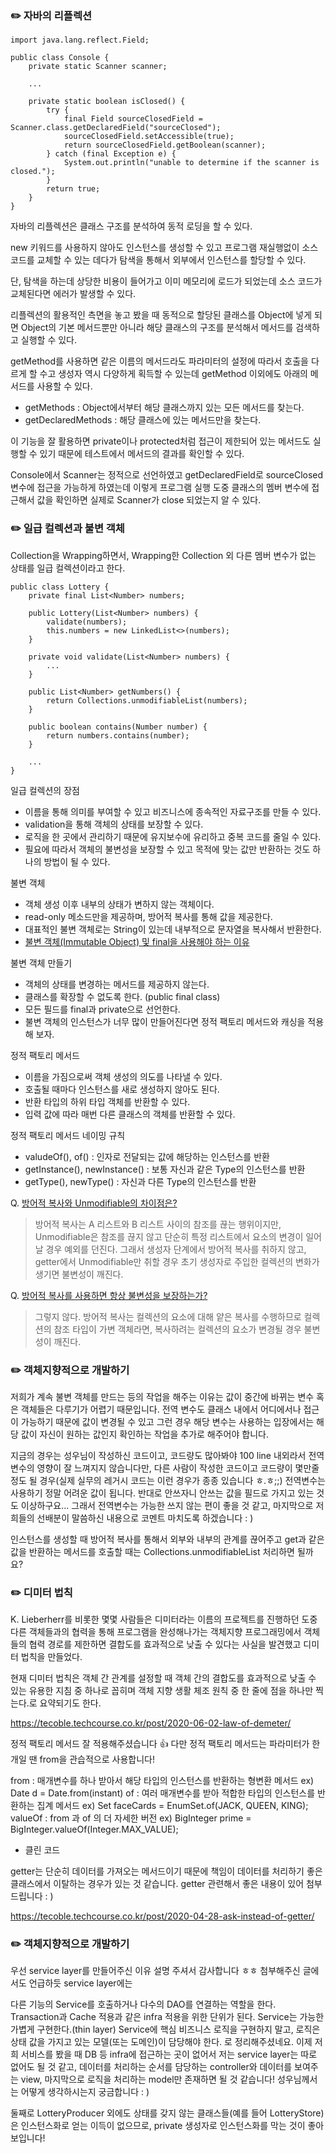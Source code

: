### ✏️ 자바의 리플렉션

```
import java.lang.reflect.Field;

public class Console {
    private static Scanner scanner;
    
    ...
    
    private static boolean isClosed() {
        try {
            final Field sourceClosedField = Scanner.class.getDeclaredField("sourceClosed");
            sourceClosedField.setAccessible(true);
            return sourceClosedField.getBoolean(scanner);
        } catch (final Exception e) {
            System.out.println("unable to determine if the scanner is closed.");
        }
        return true;
    }
}
```

자바의 리플렉션은 클래스 구조를 분석하여 동적 로딩을 할 수 있다.

new 키워드를 사용하지 않아도 인스턴스를 생성할 수 있고 프로그램 재실행없이 소스 코드를 교체할 수 있는 데다가 탐색을 통해서 외부에서 인스턴스를 할당할 수 있다.

단, 탐색을 하는데 상당한 비용이 들어가고 이미 메모리에 로드가 되었는데 소스 코드가 교체된다면 에러가 발생할 수 있다.

리플렉션의 활용적인 측면을 놓고 봤을 때 동적으로 할당된 클래스를 Object에 넣게 되면 Object의 기본 메서드뿐만 아니라 해당 클래스의 구조를 분석해서 메서드를 검색하고 실행할 수 있다.

getMethod를 사용하면 같은 이름의 메서드라도 파라미터의 설정에 따라서 호출을 다르게 할 수고 생성자 역시 다양하게 획득할 수 있는데 getMethod 이외에도 아래의 메서드를 사용할 수 있다.

- getMethods : Object에서부터 해당 클래스까지 있는 모든 메서드를 찾는다.
- getDeclaredMethods : 해당 클래스에 있는 메서드만을 찾는다.

이 기능을 잘 활용하면 private이나 protected처럼 접근이 제한되어 있는 메서드도 실행할 수 있기 때문에 테스트에서 메서드의 결과를 확인할 수 있다.

Console에서 Scanner는 정적으로 선언하였고 getDeclaredField로 sourceClosed 변수에 접근을 가능하게 하였는데 이렇게 프로그램 실행 도중 클래스의 멤버 변수에 접근해서 값을 확인하면 실제로 Scanner가 close 되었는지 알 수 있다.

### ✏️ 일급 컬렉션과 불변 객체

Collection을 Wrapping하면서, Wrapping한 Collection 외 다른 멤버 변수가 없는 상태를 일급 컬렉션이라고 한다.

```
public class Lottery {
    private final List<Number> numbers;
    
    public Lottery(List<Number> numbers) {
        validate(numbers);
        this.numbers = new LinkedList<>(numbers);
    }
    
    private void validate(List<Number> numbers) {
        ...
    }
    
    public List<Number> getNumbers() {
        return Collections.unmodifiableList(numbers);
    }
    
    public boolean contains(Number number) {
        return numbers.contains(number);
    }
    
    ...
}
```

일급 컬렉션의 장점
- 이름을 통해 의미를 부여할 수 있고 비즈니스에 종속적인 자료구조를 만들 수 있다.
- validation을 통해 객체의 상태를 보장할 수 있다.
- 로직을 한 곳에서 관리하기 때문에 유지보수에 유리하고 중복 코드를 줄일 수 있다.
- 필요에 따라서 객체의 불변성을 보장할 수 있고 목적에 맞는 값만 반환하는 것도 하나의 방법이 될 수 있다.

불변 객체
- 객체 생성 이후 내부의 상태가 변하지 않는 객체이다.
- read-only 메소드만을 제공하며, 방어적 복사를 통해 값을 제공한다.
- 대표적인 불변 객체로는 String이 있는데 내부적으로 문자열을 복사해서 반환한다.
- [불변 객체(Immutable Object) 및 final을 사용해야 하는 이유](https://mangkyu.tistory.com/131)

불변 객체 만들기
- 객체의 상태를 변경하는 메서드를 제공하지 않는다.
- 클래스를 확장할 수 없도록 한다. (public final class)
- 모든 필드를 final과 private으로 선언한다.
- 불변 객체의 인스턴스가 너무 많이 만들어진다면 정적 팩토리 메서드와 캐싱을 적용해 보자.

정적 팩토리 메서드
- 이름을 가짐으로써 객체 생성의 의도를 나타낼 수 있다.
- 호출될 때마다 인스턴스를 새로 생성하지 않아도 된다.
- 반환 타입의 하위 타입 객체를 반환할 수 있다.
- 입력 값에 따라 매번 다른 클래스의 객체를 반환할 수 있다.

정적 팩토리 메서드 네이밍 규칙
- valudeOf(), of() : 인자로 전달되는 값에 해당하는 인스턴스를 반환
- getInstance(), newInstance() : 보통 자신과 같은 Type의 인스턴스를 반환
- getType(), newType() : 자신과 다른 Type의 인스턴스를 반환

Q. [방어적 복사와 Unmodifiable의 차이점은?](https://steady-coding.tistory.com/559#%EB%B0%A9%EC%96%B4%EC%A0%81_%EB%B3%B5%EC%82%AC%EC%99%80_Unmodifiable%EC%9D%98_%EC%B0%A8%EC%9D%B4%EC%A0%90%EC%9D%80?)

> 방어적 복사는 A 리스트와 B 리스트 사이의 참조를 끊는 행위이지만, Unmodifiable은 참조를 끊지 않고 단순히 특정 리스트에서 요소의 변경이 일어날 경우 예외를 던진다. 그래서 생성자 단계에서 방어적 복사를 취하지 않고, getter에서 Unmodifiable만 취할 경우 초기 생성자로 주입한 컬렉션의 변화가 생기면 불변성이 깨진다.

Q. [방어적 복사를 사용하면 항상 불변성을 보장하는가?](https://steady-coding.tistory.com/559#%EB%B0%A9%EC%96%B4%EC%A0%81_%EB%B3%B5%EC%82%AC%EB%A5%BC_%EC%82%AC%EC%9A%A9%ED%95%98%EB%A9%B4_%ED%95%AD%EC%83%81_%EB%B6%88%EB%B3%80%EC%84%B1%EC%9D%84_%EB%B3%B4%EC%9E%A5%ED%95%98%EB%8A%94%EA%B0%80?)

> 그렇지 않다. 방어적 복사는 컬렉션의 요소에 대해 얕은 복사를 수행하므로 컬렉션의 참조 타입이 가변 객체라면, 복사하려는 컬렉션의 요소가 변경될 경우 불변성이 깨진다.

### ✏️ 객체지향적으로 개발하기


저희가 계속 불변 객체를 만드는 등의 작업을 해주는 이유는 값이 중간에 바뀌는 변수 혹은 객체들은 다루기가 어렵기 때문입니다. 전역 변수도 클래스 내에서 어디에서나 접근이 가능하기 때문에 값이 변경될 수 있고 그런 경우 해당 변수는 사용하는 입장에서는 해당 값이 자신이 원하는 값인지 확인하는 작업을 추가로 해주어야 합니다.

지금의 경우는 성우님이 작성하신 코드이고, 코드량도 많아봐야 100 line 내외라서 전역변수의 영향이 잘 느껴지지 않습니다만, 다른 사람이 작성한 코드이고 코드량이 몇만줄 정도 될 경우(실제 실무의 레거시 코드는 이런 경우가 종종 있습니다 ㅎ.ㅎ;;) 전역변수는 사용하기 정말 어려운 값이 됩니다. 반대로 안쓰자니 안쓰는 값을 필드로 가지고 있는 것도 이상하구요... 그래서 전역변수는 가능한 쓰지 않는 편이 좋을 것 같고, 마지막으로 저희들의 선배분이 말씀하신 내용으로 코멘트 마치도록 하겠습니다 : )


인스턴스를 생성할 때 방어적 복사를 통해서 외부와 내부의 관계를 끊어주고 get과 같은 값을 반환하는 메서드를 호출할 때는 Collections.unmodifiableList 처리하면 될까요?

### ✏️ 디미터 법칙

K. Lieberherr를 비롯한 몇몇 사람들은 디미터라는 이름의 프로젝트를 진행하던 도중 다른 객체들과의 협력을 통해 프로그램을 완성해나가는 객체지향 프로그래밍에서 객체들의 협력 경로를 제한하면 결합도를 효과적으로 낮출 수 있다는 사실을 발견했고 디미터 법칙을 만들었다.

현재 디미터 법칙은 객체 간 관계를 설정할 때 객체 간의 결합도를 효과적으로 낮출 수 있는 유용한 지침 중 하나로 꼽히며 객체 지향 생활 체조 원칙 중 한 줄에 점을 하나만 찍는다.로 요약되기도 한다.

https://tecoble.techcourse.co.kr/post/2020-06-02-law-of-demeter/

정적 팩토리 메서드 잘 적용해주셨습니다 👍
다만 정적 팩토리 메서드는 파라미터가 한개일 땐 from을 관습적으로 사용합니다!

from : 매개변수를 하나 받아서 해당 타입의 인스턴스를 반환하는 형변환 메서드
ex) Date d = Date.from(instant)
of : 여러 매개변수를 받아 적합한 타입의 인스턴스를 반환하는 집계 메서드
ex) Set<Rank> faceCards = EnumSet.of(JACK, QUEEN, KING);
valueOf : from 과 of 의 더 자세한 버전
ex) BigInteger prime = BigInteger.valueOf(Integer.MAX_VALUE);
- 클린 코드


getter는 단순히 데이터를 가져오는 메서드이기 때문에 책임이 데이터를 처리하기 좋은 클래스에서 이탈하는 경우가 있는 것 같습니다. getter 관련해서 좋은 내용이 있어 첨부드립니다 : )

https://tecoble.techcourse.co.kr/post/2020-04-28-ask-instead-of-getter/


### ✏️ 객체지향적으로 개발하기

우선 service layer를 만들어주신 이유 설명 주셔서 감사합니다 ㅎㅎ
첨부해주신 글에서도 언급하듯 service layer에는

다른 기능의 Service를 호출하거나 다수의 DAO를 연결하는 역할을 한다.
Transaction과 Cache 적용과 같은 infra 적용을 위한 단위가 된다.
Service는 가능한 가볍게 구현한다.(thin layer)
Service에 핵심 비즈니스 로직을 구현하지 말고, 로직은 상태 값을 가지고 있는 모델(또는 도메인)이 담당해야 한다.
로 정리해주셨네요. 이제 저희 서비스를 봤을 때 DB 등 infra에 접근하는 곳이 없어서 저는 service layer는 따로 없어도 될 것 같고, 데이터를 처리하는 순서를 담당하는 controller와 데이터를 보여주는 view, 마지막으로 로직을 처리하는 model만 존재하면 될 것 같습니다! 성우님께서는 어떻게 생각하시는지 궁금합니다 : )

둘째로 LotteryProducer 외에도 상태를 갖지 않는 클래스들(예를 들어 LotteryStore)은 인스턴스화로 얻는 이득이 없으므로, private 생성자로 인스턴스화를 막는 것이 좋아보입니다!

